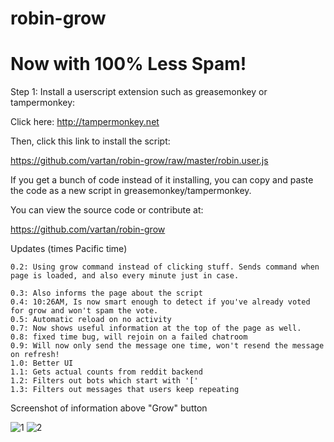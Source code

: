 # robin-grow
# Now with 100% Less Spam!

Step 1: Install a userscript extension such as greasemonkey or tampermonkey:

Click here: http://tampermonkey.net


Then, click this link to install the script:

https://github.com/vartan/robin-grow/raw/master/robin.user.js

If you get a bunch of code instead of it installing, you can copy and paste the code as a new script in greasemonkey/tampermonkey.

You can view the source code or contribute at: 

https://github.com/vartan/robin-grow


Updates (times Pacific time)

    0.2: Using grow command instead of clicking stuff. Sends command when page is loaded, and also every minute just in case.

    0.3: Also informs the page about the script
    0.4: 10:26AM, Is now smart enough to detect if you've already voted for grow and won't spam the vote.
    0.5: Automatic reload on no activity
    0.7: Now shows useful information at the top of the page as well.
    0.8: fixed time bug, will rejoin on a failed chatroom
    0.9: Will now only send the message one time, won't resend the message on refresh!
    1.0: Better UI
    1.1: Gets actual counts from reddit backend
    1.2: Filters out bots which start with '['
    1.3: Filters out messages that users keep repeating

Screenshot of information above "Grow" button

![1](http://i.imgur.com/WVIjpb6.png) ![2](http://i.imgur.com/t13VChw.png)
